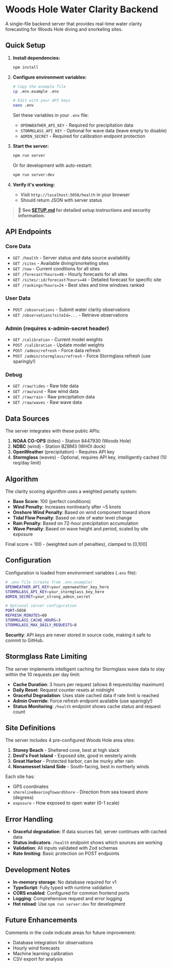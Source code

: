 # Woods Hole Water Clarity Backend

A single-file backend server that provides real-time water clarity forecasting for Woods Hole diving and snorkeling sites.

## Quick Setup

1. **Install dependencies:**
   ```bash
   npm install
   ```

2. **Configure environment variables:**
   ```bash
   # Copy the example file
   cp .env.example .env
   
   # Edit with your API keys
   nano .env
   ```
   
   Set these variables in your `.env` file:
   - `OPENWEATHER_API_KEY` - Required for precipitation data
   - `STORMGLASS_API_KEY` - Optional for wave data (leave empty to disable)
   - `ADMIN_SECRET` - Required for calibration endpoint protection

3. **Start the server:**
   ```bash
   npm run server
   ```
   
   Or for development with auto-restart:
   ```bash
   npm run server:dev
   ```

4. **Verify it's working:**
   - Visit `http://localhost:5056/health` in your browser
   - Should return JSON with server status

> 📖 **See [SETUP.md](SETUP.md) for detailed setup instructions and security information.**

## API Endpoints

### Core Data
- `GET /health` - Server status and data source availability
- `GET /sites` - Available diving/snorkeling sites
- `GET /now` - Current conditions for all sites
- `GET /forecast?hours=48` - Hourly forecasts for all sites
- `GET /sites/:id/forecast?hours=48` - Detailed forecast for specific site
- `GET /rankings?hours=24` - Best sites and time windows ranked

### User Data
- `POST /observations` - Submit water clarity observations
- `GET /observations?siteId=...` - Retrieve observations

### Admin (requires x-admin-secret header)
- `GET /calibration` - Current model weights
- `POST /calibration` - Update model weights
- `POST /admin/refresh` - Force data refresh
- `POST /admin/stormglass/refresh` - Force Stormglass refresh (use sparingly!)

### Debug
- `GET /raw/tides` - Raw tide data
- `GET /raw/wind` - Raw wind data  
- `GET /raw/rain` - Raw precipitation data
- `GET /raw/waves` - Raw wave data

## Data Sources

The server integrates with these public APIs:

1. **NOAA CO-OPS** (tides) - Station 8447930 (Woods Hole)
2. **NDBC** (wind) - Station BZBM3 (WHOI dock)
3. **OpenWeather** (precipitation) - Requires API key
4. **Stormglass** (waves) - Optional, requires API key, intelligently cached (10 req/day limit)

## Algorithm

The clarity scoring algorithm uses a weighted penalty system:

- **Base Score**: 100 (perfect conditions)
- **Wind Penalty**: Increases nonlinearly after ~5 knots
- **Onshore Wind Penalty**: Based on wind component toward shore
- **Tidal Flow Penalty**: Based on rate of water level change
- **Rain Penalty**: Based on 72-hour precipitation accumulation
- **Wave Penalty**: Based on wave height and period, scaled by site exposure

Final score = 100 - (weighted sum of penalties), clamped to [0,100]

## Configuration

Configuration is loaded from environment variables (`.env` file):

```bash
# .env file (create from .env.example)
OPENWEATHER_API_KEY=your_openweather_key_here
STORMGLASS_API_KEY=your_stormglass_key_here
ADMIN_SECRET=your_strong_admin_secret

# Optional server configuration
PORT=5056
REFRESH_MINUTES=60
STORMGLASS_CACHE_HOURS=3
STORMGLASS_MAX_DAILY_REQUESTS=8
```

**Security**: API keys are never stored in source code, making it safe to commit to GitHub.

## Stormglass Rate Limiting

The server implements intelligent caching for Stormglass wave data to stay within the 10 requests per day limit:

- **Cache Duration**: 3 hours per request (allows 8 requests/day maximum)
- **Daily Reset**: Request counter resets at midnight
- **Graceful Degradation**: Uses stale cached data if rate limit is reached
- **Admin Override**: Force refresh endpoint available (use sparingly!)
- **Status Monitoring**: `/health` endpoint shows cache status and request count

## Site Definitions

The server includes 4 pre-configured Woods Hole area sites:

1. **Stoney Beach** - Sheltered cove, best at high slack
2. **Devil's Foot Island** - Exposed site, good in westerly winds
3. **Great Harbor** - Protected harbor, can be murky after rain
4. **Nonamesset Island Side** - South-facing, best in northerly winds

Each site has:
- GPS coordinates
- `shorelineBearingTowardShore` - Direction from sea toward shore (degrees)
- `exposure` - How exposed to open water (0-1 scale)

## Error Handling

- **Graceful degradation**: If data sources fail, server continues with cached data
- **Status indicators**: `/health` endpoint shows which sources are working
- **Validation**: All inputs validated with Zod schemas
- **Rate limiting**: Basic protection on POST endpoints

## Development Notes

- **In-memory storage**: No database required for v1
- **TypeScript**: Fully typed with runtime validation
- **CORS enabled**: Configured for common frontend ports
- **Logging**: Comprehensive request and error logging
- **Hot reload**: Use `npm run server:dev` for development

## Future Enhancements

Comments in the code indicate areas for future improvement:
- Database integration for observations
- Hourly wind forecasts
- Machine learning calibration
- CSV export for analysis

